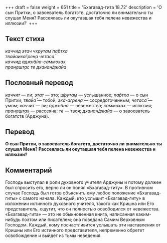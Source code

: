 +++
draft = false
weight = 651
title = 'Бхагавад-гита 18.72'
description = 'О сын Притхи, о завоеватель богатств, достаточно ли внимательно ты слушал Меня? Рассеялась ли окутавшая тебя пелена невежества и иллюзии?'
+++

## Текст стиха

_каччид этач чхрутам̇ па̄ртха  
твайаика̄грен̣а четаса̄  
каччид аджн̃а̄на-саммохах̣  
пран̣ашт̣ас те дханан̃джайа_

## Пословный перевод

_каччит_ — ли; _этат_ — это; _ш́рутам_ — услышанное; _па̄ртха_ — о сын Притхи; _твайа̄_ — тобой; _эка_\-_агрен̣а_ — сосредоточенным; _четаса̄_ — умом; _каччит_ — ли; _аджн̃а̄на_ — невежества; _саммохах̣_ — иллюзия; _пран̣ашт̣ах̣_ — рассеяна; _те_ — твоя; _дханан̃джайа_ — о завоеватель богатств (Арджуна).

## Перевод

**О сын Притхи, о завоеватель богатств, достаточно ли внимательно ты слушал Меня? Рассеялась ли окутавшая тебя пелена невежества и иллюзии?**

## Комментарий

Господь выступал в роли духовного учителя Арджуны и потому должен был спросить его, верно ли он понял «Бхагавад-гиту». В противном случае Господь был готов объяснить ему любое положение «Бхагавад-гиты» с самого начала. Каждый, кто услышит «Бхагавад-гиту» в изложении истинного духовного учителя, такого как Кришна или Его представитель, ощутит, что он полностью освободился от невежества. «Бхагавад-гита» — это не обыкновенная книга, написанная каким-нибудь поэтом или писателем; она поведана Самим Верховным Господом. Каждый, кому посчастливится услышать эти наставления от Кришны или Его истинного представителя, непременно обретет освобождение и выйдет из тьмы неведения.
